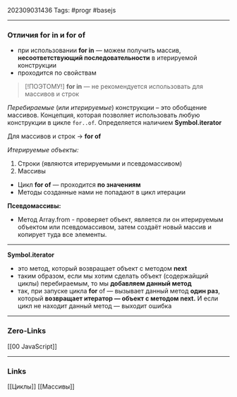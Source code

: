202309031436
Tags: #progr #basejs 

---
### Отличия **for in и for of**
- при использовании **for in** — можем получить массив, **несоответствующий последовательности** в итерируемой конструкции
- проходится по свойствам

>[!ПОЭТОМУ!]
**for in** — не рекомендуется использовать для массивов и строк

_Перебираемые_ (или _итерируемые_) конструкции – это обобщение массивов. Концепция, которая позволяет использовать любую конструкции в цикле `for..of`. Определяется наличием **Symbol.iterator**

Для массивов и строк → **for of**

_Итерируемые объекты:_

1. Строки (являются итерируемыми и псевдомассивом)
2. Массивы

- Цикл **for of** — проходится **по значениям**
- Методы созданные нами не попадают в цикл итерации

**Псевдомассивы:**

- Метод Array.from - проверяет объект, является ли он итерируемым объектом или псевдомассивом, затем создаёт новый массив и копирует туда все элементы.

---

**Symbol.iterator**

- это метод, который возвращает объект с методом **next**
- таким образом, если мы хотим сделать объект (содержайщий циклы) перебираемым, то мы **добавляем данный метод**
- так, при запуске цикла **for** of — вызывает данный метод **один раз**, который **возвращает итератор — объект с методом next.** И если цикл не находит данный метод — выходит ошибка

---
### Zero-Links
[[00 JavaScript]]

---
### Links
[[Циклы]]
[[Массивы]]